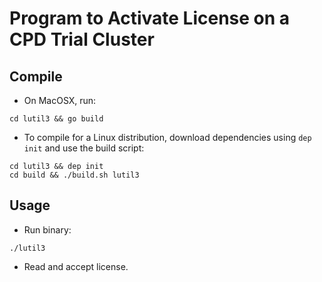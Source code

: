 # Program to Activate License on a CPD Trial Cluster

## Compile
* On MacOSX, run:
```
cd lutil3 && go build
```
* To compile for a Linux distribution, download dependencies using `dep init` and use the build script:
```
cd lutil3 && dep init
cd build && ./build.sh lutil3
```
## Usage
* Run binary:
```
./lutil3
```
* Read and accept license.